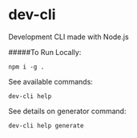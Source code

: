 # dev-cli
Development CLI made with Node.js

#####To Run Locally:
```$xslt
npm i -g .
```

See available commands:
```$xslt
dev-cli help
```

See details on generator command:
```$xslt
dev-cli help generate
```